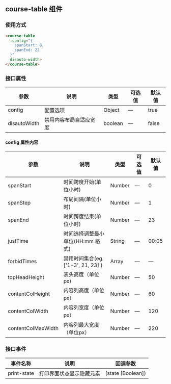 ## course-table 组件

### 使用方式

```html
<course-table
  :config="{
    spanStart: 8,
    spanEnd: 22
  }"
  disauto-width>
</course-table>

```

### 接口属性
| 参数      | 说明          | 类型      | 可选值                           | 默认值  |
|---------- |-------------- |---------- |-----------------------------  |-------- |
| config | 配置选项 | Object | — | true |
| disautoWidth | 禁用内容布局自适应宽度 | boolean | — | false |


#### config 属性内容
| 参数      | 说明          | 类型      | 可选值                           | 默认值  |
|---------- |-------------- |---------- |-----------------------------  |-------- |
| spanStart | 时间跨度开始(单位小时) | Number | — | 0 |
| spanStep | 布局间隔(单位小时) | Number | — | 1 |
| spanEnd | 时间跨度结束(单位小时) | Number | — | 23 |
| justTime | 时间选择调整最小单位(HH:mm 格式) | String | — | 00:05 |
| forbidTimes | 禁用时间集合(eg. ['1-3', 21, 23] ) | Array | — | — |
| topHeadHeight | 表头高度（单位px) | Number | — | 50 |
| contentColHeight | 内容列高度（单位px） | Number | — | 60 |
| contentColWidth | 内容列宽度（单位px） | Number | — | 120 |
| contentColMaxWidth | 内容列最大宽度（单位px） | Number | — | 220 |


### 接口事件
| 事件名称 | 说明 | 回调参数 |
|---------- |-------- |---------- |
| print-state | 打印界面状态显示隐藏元素 | (state [Boolean]) |
